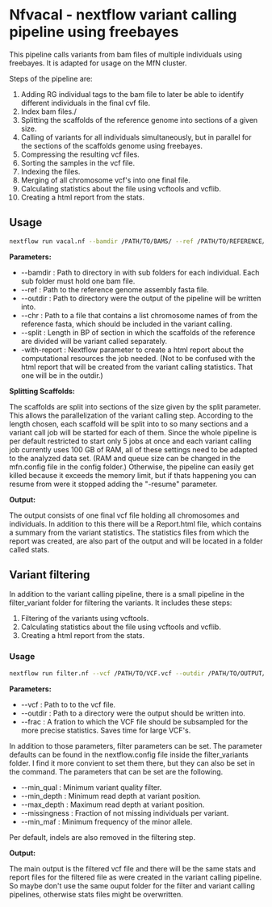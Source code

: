 # Nfvacal - nextflow variant calling pipeline using freebayes

 This pipeline calls variants from bam files of multiple individuals using freebayes. It is adapted for usage on the MfN cluster.

Steps of the pipeline are:

1. Adding RG individual tags to the bam file to later be able to identify different individuals in the final cvf file.
2. Index bam files./
3. Splitting the scaffolds of the reference genome into sections of a given size.
4. Calling of variants for all individuals simultaneously, but in parallel for the sections of the scaffolds genome using freebayes.
5. Compressing the resulting vcf files.
6. Sorting the samples in the vcf file.
7. Indexing the files.
8. Merging of all chromosome vcf's into one final file.
9. Calculating statistics about the file using vcftools and vcflib.
10. Creating a html report from the stats. 



## Usage

```bash
nextflow run vacal.nf --bamdir /PATH/TO/BAMS/ --ref /PATH/TO/REFERENCE/file.fasta --outdir /PATH/TO/DIR/TO/PUT/OUTPUT/ --chr /PATH/TO/CHROMOSOME/file.list -with-report /PATH/TO/REPORT/file.html --split INT
```

**Parameters:**

* --bamdir : Path to directory in with sub folders for each individual. Each sub folder must hold one bam file.
* --ref : Path to the reference genome assembly fasta file.
* --outdir : Path to directory were the output of the pipeline will be written into.
* --chr : Path to a file that contains a list chromosome names of from the reference fasta, which should be included in the variant calling.
* --split : Length in BP of section in which the scaffolds of the reference are divided will be variant called separately.
* -with-report : Nextflow parameter to create a html report about the computational resources the job needed. (Not to be confused with the html report that will be created from the variant calling statistics. That one will be in the outdir.)

**Splitting Scaffolds:**

The scaffolds are split into sections of the size given by the split parameter. This allows the parallelization of the variant calling step. According to the length chosen, each scaffold will be split into to so many sections and a variant call job will be started for each of them. Since the whole pipeline is per default restricted to start only 5 jobs at once and each variant calling job currently uses 100 GB of RAM, all of these settings need to be adapted to the analyzed data set. (RAM and queue size can be changed in the mfn.config file in the config folder.) Otherwise, the pipeline can easily get killed because it exceeds the memory limit, but if thats happening you can resume from were it stopped adding the "-resume" parameter.  

**Output:**

The output consists of one final vcf file holding all chromosomes and individuals. In addition to this there will be a Report.html file, which contains a summary from the variant statistics. The statistics files from which the report was created, are also part of the output and will be located in a folder called stats.

## Variant filtering

In addition to the variant calling pipeline, there is a small pipeline in the filter_variant folder for filtering the variants. It includes these steps:

1. Filtering of the variants using vcftools.
2. Calculating statistics about the file using vcftools and vcflib.
3. Creating a html report from the stats.

### Usage

```bash
nextflow run filter.nf --vcf /PATH/TO/VCF.vcf --outdir /PATH/TO/OUTPUT/DIRECTORY/ --frac 0.01

```

**Parameters:**

*  --vcf : Path to to the vcf file.
*  --outdir : Path to a directory were the output should be written into.
*  --frac : A fration to which the VCF file should be subsampled for the more precise statistics. Saves time for large VCF's.

In addition to those parameters, filter parameters can be set. The parameter defaults can be found in the nextflow.config file inside the filter_variants folder. I find it more convient to set them there, but they can also be set in the command. The parameters that can be set are the following.

*  --min_qual : Minimum variant quality filter.
*  --min_depth : Minimum read depth at variant position.
*  --max_depth : Maximum read depth at variant position.
*  --missingness : Fraction of not missing individuals per variant.
*  --min_maf : Minimum frequency of the minor allele.

Per default, indels are also removed in the filtering step.

**Output:**

The main output is the filtered vcf file and there will be the same stats and report files for the filtered file as were created in the variant calling pipeline. So maybe don't use the same ouput folder for the filter and variant calling pipelines, otherwise stats files might be overwritten.
